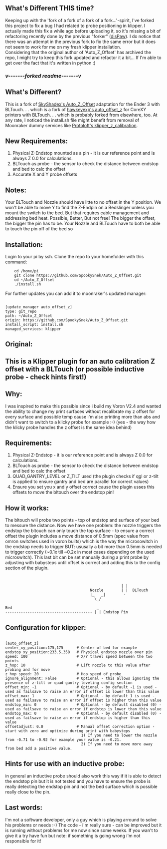 ## What's Different THIS time? <br>
Keeping up with the 'fork of a fork of a fork of a fork...'-spirit, I've forked this project to fix a bug I had related to probe positioning in klipper.
I actually made this fix a while ago before uploading it, so it's missing a bit of refactoring recently done by the previous "forker" ([disPaw](https://github.com/disPaw)).
I do notice that there was an attempt in the previous fork to fix the same error but it does not seem to work for me on my fresh klipper installation.<br>
Considering that the original author of 'Auto_Z_Offset' has archived the repo, I might try to keep this fork updated and refactor it a bit... If I'm able to get over the fact that it's written in python :)<br>

### ***v-------forked readme-------v***

## What's Different? <br>
This is a fork of [SkyShadex's Auto_Z_Offset](https://github.com/SkyShadex/Auto_Z_Offset) adaptation for the Ender 3 with BLTouch. . . which is a fork of [hawkeyexp's auto_offset_z](https://github.com/hawkeyexp/auto_offset_z) for CoreXY printers with BLTouch. . . which is probably forked from elsewhere, too. At any rate, I noticed the install.sh file might benefit from removal of Moonraker dummy services like [Protoloft's klipper_z_calibration](https://github.com/protoloft/klipper_z_calibration#moonraker-update-manager).

  ## New Requirements:
  1) Physical Z-Endstop mounted as a pin - it is our reference point and is always Z 0.0 for calculations.
  2) BLTouch as probe - the sensor to check the distance between endstop and bed to calc the offset
  3) Accurate X and Y probe offsets
  
  ## Notes:
   Your BLTouch and Nozzle should have litte to no offset in the Y position. We won't be able to move Y to find the Z-Endpin on a Bedslinger
    unless you mount the switch to the bed. But that requires cable management and addressing bed heat. Possible, Better, But not free!
   The bigger the offset, the bigger the pin has to be. Your Nozzle and BLTouch have to both be able to touch the pin off of the bed so
   
   ## Installation:
Login to your pi by ssh. Clone the repo to your homefolder with this command:

        
        cd /home/pi
        git clone https://github.com/SpookySnek/Auto_Z_Offset.git
        cd ~/Auto_Z_Offset
        ./install.sh
        

For further updates you can add it to moonraker's updated manager:

<pre><code>
[update_manager auto_offset_z]
type: git_repo
path: ~/Auto_Z_Offset
origin: https://github.com/SpookySnek/Auto_Z_Offset.git
install_script: install.sh
managed_services: klipper
</code></pre>

    

## Original:<br>
## This is a Klipper plugin for an auto calibration Z offset with a BLTouch (or possible inductive probe - check hints first!)

## Why:<br>

I was inspired to make this possible since i build my Voron V2.4 and wanted the ability to change my print surfaces without
recalibrate my z offset for every surface and possible temp cause i'm also printing more than abs and didn't want to switch
to a klicky probe for example :-) (yes - the way how the klicky probe handles the z offset is the same idea behind)

## Requirements:<br>

1) Physical Z-Endstop - it is our reference point and is always Z 0.0 for calculations.
2) BLTouch as probe - the sensor to check the distance between endstop and bed to calc the offset
3) QUAD_GANTRY_LEVEL or Z_TILT used (the plugin checks if qgl or z-tilt is applied to ensure gantry and bed are parallel for correct values)
4) Ensure you set you x and y offset correct cause the plugin usses this offsets to move the bltouch over the endstop pin!

## How it works:<br>

The bltouch will probe two points - top of endstop and surface of your bed to messure the distance. Now we have one problem:
the nozzle triggers the endstop the bltouch can only touch the top surface - to ensure a correct offset the plugin includes a move distance
of 0.5mm (spec value from omron switches used in voron builts) which is the way the microsowitch in the endstop needs to trigger BUT:
ususally a bit more than 0.5mm is needed to trigger correctly (~0.1x till ~0.2x in most cases depending on the used microswitch).
This last bit can be set manually during a print probe by adjusting with babysteps until offset is correct and adding this to the 
config section of the plugin.
<pre><code>

                                                    | |
                                      Nozzle        | |  BLTouch
                                      |_   _|        -
                                        \_/               

Bed                                      _ 
--------------------------------------- | | Endstop Pin
</code></pre>

## Configuration for klipper:

<pre><code>
[auto_offset_z]
center_xy_position:175,175      # Center of bed for example
endstop_xy_position:233.5,358   # Physical endstop nozzle over pin
speed: 100                      # X/Y travel speed between the two points
z_hop: 10                       # Lift nozzle to this value after probing and for move
z_hop_speed: 20                 # Hop speed of probe
ignore_alignment: False         # Optional - this allows ignoring the presence of z-tilt or quad gantry leveling config section
offset_min: -1                  # Optional - by default -1 is used - used as failsave to raise an error if offset is lower than this value
offset_max: 1                   # Optional - by default 1 is used - used as failsave to raise an error if offset is higher than this value
endstop_min: 0                  # Optional - by default disabled (0) - used as failsave to raise an error if endstop is lower than this value
endstop_max: 0                  # Optional - by default disabled (0) - used as failsave to raise an error if endstop is higher than this value
offsetadjust: 0.0               # Manual offset correction option - start with zero and optimize during print with babysteps
                                  1) If you need to lower the nozzle from -0.71 to -0.92 for example your value is -0.21.
                                  2) If you need to move more away from bed add a positive value.
</code></pre>

## Hints for use with an inductive probe:

in general an inductive probe should also work this way if it is able to detect the endstop pin but it is not tested and you have to
ensure the probe is really detecting the endstop pin and not the bed surface which is possible really close to the pin.

## Last words:

I'm not a software developer, only a guy which is playing arround to solve his problems or needs :-)
The code - i'm really sure - can be improved but it is running without problems for me now since some weeks.
If you wan't to give it a try have fun but note: if something is going wrong i'm not responsible for it!
